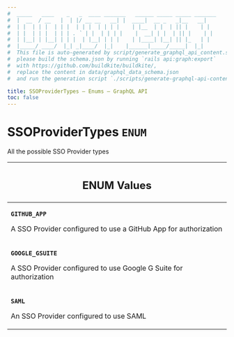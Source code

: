 ```yaml
---
#  _____   ____    _   _  ____ _______   ______ _____ _____ _______
#  |  __  / __   |  | |/ __ __   __| |  ____|  __ _   _|__   __|
#  | |  | | |  | | |  | | |  | | | |    | |__  | |  | || |    | |
#  | |  | | |  | | | . ` | |  | | | |    |  __| | |  | || |    | |
#  | |__| | |__| | | |  | |__| | | |    | |____| |__| || |_   | |
#  |_____/ ____/  |_| _|____/  |_|    |______|_____/_____|  |_|
#  This file is auto-generated by script/generate_graphql_api_content.sh,
#  please build the schema.json by running `rails api:graph:export`
#  with https://github.com/buildkite/buildkite/,
#  replace the content in data/graphql_data_schema.json
#  and run the generation script `./scripts/generate-graphql-api-content.sh`.

title: SSOProviderTypes – Enums – GraphQL API
toc: false
---
```

<!-- vale off -->
<h1 class="has-pills" data-algolia-exclude>
  SSOProviderTypes
  <span class="pill pill--enum pill--normal-case pill--large"><code>ENUM</code></span>
</h1>
<!-- vale on -->


All the possible SSO Provider types









<table class="responsive-table responsive-table--single-column-rows">
  <thead>
    <th>
      <h2 data-algolia-exclude>ENUM Values</h2>
    </th>
  </thead>
  <tbody>
    <tr><td><p><strong><code>GITHUB_APP</code></strong></p><p>A SSO Provider configured to use a GitHub App for authorization</p></td></tr><tr><td><p><strong><code>GOOGLE_GSUITE</code></strong></p><p>A SSO Provider configured to use Google G Suite for authorization</p></td></tr><tr><td><p><strong><code>SAML</code></strong></p><p>An SSO Provider configured to use SAML</p></td></tr>
  </tbody>
</table>
